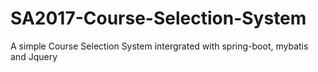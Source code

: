# SA2017-Course-Selection-System
A simple Course Selection System intergrated with spring-boot, mybatis  and Jquery
